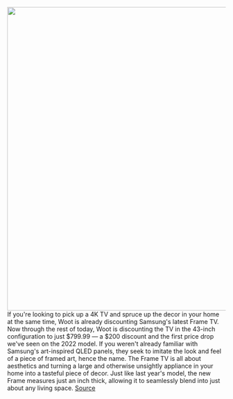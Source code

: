 <img src='https://cdn.vox-cdn.com/thumbor/50st4MZJTiUElW1-R-O0hAje9Sg=/0x0:1200x800/1200x800/filters:focal(726x148:918x340)/cdn.vox-cdn.com/uploads/chorus_image/image/70712948/frame_gal_2.0.jpg' width='700px' /><br/>
If you're looking to pick up a 4K TV and spruce up the decor in your home at the same time, Woot is already discounting Samsung's latest Frame TV. Now through the rest of today, Woot is discounting the TV in the 43-inch configuration to just $799.99 — a $200 discount and the first price drop we've seen on the 2022 model. If you weren't already familiar with Samsung's art-inspired QLED panels, they seek to imitate the look and feel of a piece of framed art, hence the name. The Frame TV is all about aesthetics and turning a large and otherwise unsightly appliance in your home into a tasteful piece of decor. Just like last year's model, the new Frame measures just an inch thick, allowing it to seamlessly blend into just about any living space.
<a href='https://www.theverge.com/good-deals/2022/4/5/23011521/samsung-the-frame-qled-tv-2022-woot-deal-sale'> Source <a/>